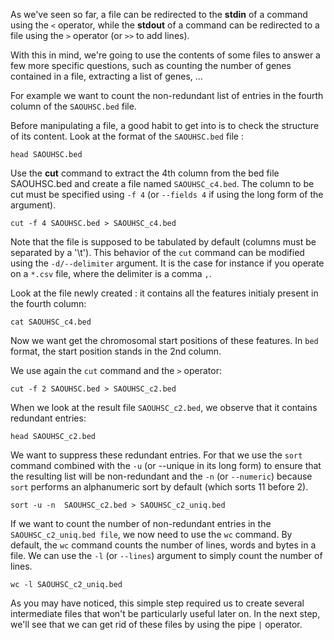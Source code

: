 <script>
import Execute from "components/Execute.svelte";
</script>

As we've seen so far, a file can be redirected to the **stdin** of a command using the `<` operator, while the **stdout** of a command can be redirected to a file using the `>` operator (or `>>` to add lines).

With this in mind, we're going to use the contents of some files to answer a few more specific questions, such as counting the number of genes contained in a file, extracting a list of genes, ...

For example we want to count the non-redundant list of entries in the fourth column of the `SAOUHSC.bed` file. 

Before manipulating a file, a good habit to get into is to check the structure of its content. Look at the format of the `SAOUHSC.bed` file :

```
head SAOUHSC.bed
```

Use the **cut** command to extract the 4th column from the bed file SAOUHSC.bed and create a file named `SAOUHSC_c4.bed`. The column to be cut must be specified using `-f 4` (or `--fields 4` if using the long form of the argument).  

```
cut -f 4 SAOUHSC.bed > SAOUHSC_c4.bed
```

Note that the file is supposed to be tabulated by default (columns must be separated by a '\t'). This behavior of the `cut` command can be modified using the `-d/--delimiter` argument. It is the case for instance if you operate on a `*.csv` file, where the delimiter is a comma `,`.

Look at the file newly created : it contains all the features initialy present in the fourth column:

```
cat SAOUHSC_c4.bed
```

Now we want get the chromosomal start positions of these features. In `bed` format, the start position stands in the 2nd column.

We use again the `cut` command and the `>` operator:

```
cut -f 2 SAOUHSC.bed > SAOUHSC_c2.bed
```

When we look at the result file `SAOUHSC_c2.bed`, we observe that it contains redundant entries:

```
head SAOUHSC_c2.bed
```

We want to suppress these redundant entries.
For that we use the `sort` command combined with the `-u` (or --unique in its long form) to ensure that the resulting list will be non-redundant and the `-n` (or `--numeric`) because `sort` performs an alphanumeric sort by default (which sorts 11 before 2).

```
sort -u -n  SAOUHSC_c2.bed > SAOUHSC_c2_uniq.bed
```

If we want to count the number of non-redundant entries in the `SAOUHSC_c2_uniq.bed file`, we now need to use the `wc` command. 
By default, the `wc` command counts the number of lines, words and bytes in a file. We can use the `-l` (or `--lines`) argument to simply count the number of lines.

```
wc -l SAOUHSC_c2_uniq.bed
```


As you may have noticed, this simple step required us to create several intermediate files that won't be particularly useful later on. In the next step, we'll see that we can get rid of these files by using the pipe `|` operator.
